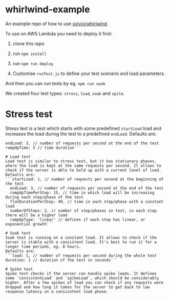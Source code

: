 # whirlwind-example

An example repo of how to use [xolvio/whirlwind](https://github.com/xolvio/whirlwind).

To use on AWS Lambda you need to deploy it first:

1. clone this repo

2. run `npm install`

3. run `npm run deploy`

4. Customise `runTest.js` to define your test scenario and load parameters.

And then you can run tests by eg. `npm run soak`

We created four test types: `stress`, `load`, `soak` and `spite`.

# Stress test
Stress test is a test which starts with some predefined `startLoad` load and increases the load during the test to a predefined `endLoad`. Defaults are:
```startLoad: 1, // number of requests per second at the beginning of the test
endLoad: 3, // number of requests per second at the end of the test
rampUpTime: 5 // time duration```

# Load test
Load test is similar to stress test, but it has stationary phases, where the load is kept at the same requests per second. It allows to check if the server is able to hold up with a current level of load.
Defaults are:
```startLoad: 1, // number of requests per second at the beginning of the test
  endLoad: 3, // number of requests per second at the end of the test
  rampUpTimePerStep: 15, // time in which load will be increasing during each step/phase of the test
  flatDurationPerStep: 40, // time in each step/phase with a constant load
  numberOfSteps: 2, // number of step/phases in test, in each step there will be a higher load
  rampUpType: 'linear' // defines if each step has linear, or exponential growth```

# Soak test
Soak test is running on a constant load. It allows to check if the server is stable with a consistent load. It's best to run it for a longer time periods, eg. 8 hours.
Defaults are:
```load: 1, // number of requests per second during the whole test
duration: 1 // duration of the test in seconds```

# Spike test
Spike test checks if the server can handle spike loads. It defines some `consistentLoad` and `spikeLoad`, which should be considerably higher. After a few spikes of load you can check if any requests were dropped and how long it takes for the server to get back to low response latency on a consisntent load phase.
